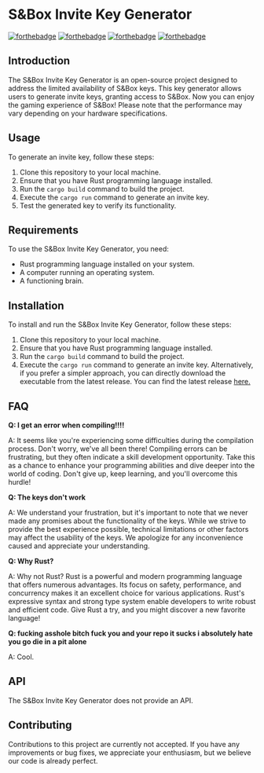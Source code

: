 # S&Box Invite Key Generator
[![forthebadge](https://forthebadge.com/images/badges/open-source.svg)](https://forthebadge.com)
[![forthebadge](https://forthebadge.com/images/badges/made-with-rust.svg)](https://forthebadge.com)
[![forthebadge](https://forthebadge.com/images/badges/built-with-swag.svg)](https://forthebadge.com)
[![forthebadge](https://forthebadge.com/images/badges/powered-by-black-magic.svg)](https://forthebadge.com)
## Introduction
The S&Box Invite Key Generator is an open-source project designed to address the limited availability of S&Box keys. This key generator allows users to generate invite keys, granting access to S&Box. Now you can enjoy the gaming experience of S&Box! Please note that the performance may vary depending on your hardware specifications.
## Usage
To generate an invite key, follow these steps:
1. Clone this repository to your local machine.
2. Ensure that you have Rust programming language installed.
3. Run the `cargo build` command to build the project.
4. Execute the `cargo run` command to generate an invite key.
5. Test the generated key to verify its functionality.
## Requirements
To use the S&Box Invite Key Generator, you need:
- Rust programming language installed on your system.
- A computer running an operating system.
- A functioning brain.
## Installation
To install and run the S&Box Invite Key Generator, follow these steps:
1. Clone this repository to your local machine.
2. Ensure that you have Rust programming language installed.
3. Run the `cargo build` command to build the project.
4. Execute the `cargo run` command to generate an invite key.
Alternatively, if you prefer a simpler approach, you can directly download the executable from the latest release. You can find the latest release [here.](https://github.com/cacheninetynine/sbox/releases/latest)
## FAQ
**Q: I get an error when compiling!!!!**

A: It seems like you're experiencing some difficulties during the compilation process. Don't worry, we've all been there! Compiling errors can be frustrating, but they often indicate a skill development opportunity. Take this as a chance to enhance your programming abilities and dive deeper into the world of coding. Don't give up, keep learning, and you'll overcome this hurdle!

**Q: The keys don't work**

A: We understand your frustration, but it's important to note that we never made any promises about the functionality of the keys. While we strive to provide the best experience possible, technical limitations or other factors may affect the usability of the keys. We apologize for any inconvenience caused and appreciate your understanding.

**Q: Why Rust?**

A: Why not Rust? Rust is a powerful and modern programming language that offers numerous advantages. Its focus on safety, performance, and concurrency makes it an excellent choice for various applications. Rust's expressive syntax and strong type system enable developers to write robust and efficient code. Give Rust a try, and you might discover a new favorite language!

**Q: fucking asshole bitch fuck you and your repo it sucks i absolutely hate you go die in a pit alone**

A: Cool.
## API
The S&Box Invite Key Generator does not provide an API.
## Contributing
Contributions to this project are currently not accepted. If you have any improvements or bug fixes, we appreciate your enthusiasm, but we believe our code is already perfect.
